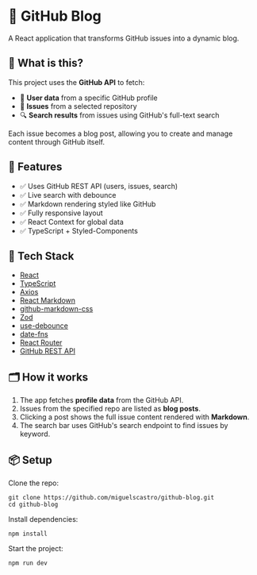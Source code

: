 # 📘 GitHub Blog

A React application that transforms GitHub issues into a dynamic blog.

## 🧠 What is this?

This project uses the **GitHub API** to fetch:

- 🧑 **User data** from a specific GitHub profile
- 📝 **Issues** from a selected repository
- 🔍 **Search results** from issues using GitHub's full-text search

Each issue becomes a blog post, allowing you to create and manage content through GitHub itself.

## 🚀 Features

- ✅ Uses GitHub REST API (users, issues, search)
- ✅ Live search with debounce
- ✅ Markdown rendering styled like GitHub
- ✅ Fully responsive layout
- ✅ React Context for global data
- ✅ TypeScript + Styled-Components

## 🔧 Tech Stack

- [React](https://reactjs.org/)
- [TypeScript](https://www.typescriptlang.org/)
- [Axios](https://axios-http.com/) 
- [React Markdown](https://github.com/remarkjs/react-markdown) 
- [github-markdown-css](https://github.com/sindresorhus/github-markdown-css) 
- [Zod](https://zod.dev/)
- [use-debounce](https://www.npmjs.com/package/use-debounce)
- [date-fns](https://date-fns.org/) 
- [React Router](https://reactrouter.com/) 
- [GitHub REST API](https://docs.github.com/en/rest) 

## 🗂️ How it works

1. The app fetches **profile data** from the GitHub API.
2. Issues from the specified repo are listed as **blog posts**.
3. Clicking a post shows the full issue content rendered with **Markdown**.
4. The search bar uses GitHub's search endpoint to find issues by keyword.

## 📦 Setup

Clone the repo:

```
git clone https://github.com/miguelscastro/github-blog.git
cd github-blog
```

Install dependencies:
```
npm install
```

Start the project:
```
npm run dev
```

